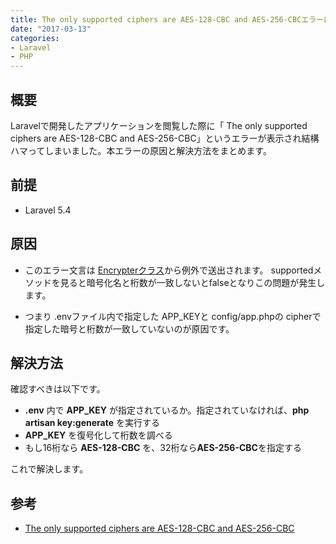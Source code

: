 ```yaml
---
title: The only supported ciphers are AES-128-CBC and AES-256-CBCエラーにハマった
date: "2017-03-13"
categories: 
- Laravel
- PHP
---
```


## 概要

Laravelで開発したアプリケーションを閲覧した際に「
The only supported ciphers are AES-128-CBC and AES-256-CBC」というエラーが表示され結構ハマってしまいました。本エラーの原因と解決方法をまとめます。

## 前提


*  Laravel 5.4

## 原因


*  このエラー文言は 
[Encrypterクラス](https://github.com/laravel/framework/blob/5.4/src/Illuminate/Encryption/Encrypter.php#L43)から例外で送出されます。
supportedメソッドを見ると暗号化名と桁数が一致しないとfalseとなりこの問題が発生します。

 	
*  つまり
.envファイル内で指定した
APP_KEYと
config/app.phpの
cipherで指定した暗号と桁数が一致していないのが原因です。

## 解決方法

確認すべきは以下です。

* **.env** 内で **APP_KEY** が指定されているか。指定されていなければ、**php artisan key:generate** を実行する
* **APP_KEY** を復号化して桁数を調べる
* もし16桁なら **AES-128-CBC** を、32桁なら**AES-256-CBC**を指定する
 
これで解決します。

## 参考


*  [The only supported ciphers are AES-128-CBC and AES-256-CBC](https://github.com/laravel/framework/issues/9080)